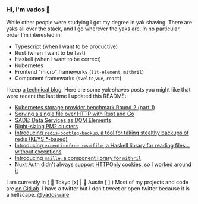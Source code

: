 ### Hi, I'm vados 👋

While other people were studying I got my degree in yak shaving. There are yaks all over the stack, and I go wherever the yaks are. In no particular order I'm interested in:

- Typescript (when I want to be productive)
- Rust (when I want to be fast)
- Haskell (when I want to be correct)
- Kubernetes
- Frontend "micro" frameworks (`lit-element`, `mithril`)
- Component frameworks (`svelte`,`vue`, `react`)

I keep [a technical blog](https://vadosware.io). Here are some ~~yak shaves~~ posts you might like that were recent the last time I updated this README:

- [Kubernetes storage provider benchmark Round 2 (part 1)](https://vadosware.io/post/k8s-storage-provider-benchmarks-round-2-part-1/)
- [Serving a single file over HTTP with Rust and Go](https://vadosware.io/post/serving-a-single-file-over-http-with-rust-and-go/)
- [SADE: Data Services as DOM Elements](https://vadosware.io/post/sade-pattern-services-as-dom-elements/)
- [Right-sizing PM2 clusters](https://vadosware.io/post/right-sizing-pm2-clusters/)
- [Introducing `redis-bootleg-backup`, a tool for taking stealthy backups of redis (KEYS *-based)](https://vadosware.io/post/announcing-redis-bootleg-backup/)
- [Introducing `exceptionfree-readfile`, a Haskell library for reading files... without exceptions](https://vadosware.io/post/haskell-exceptionfree-readfile-released/)
- [Introducing `maille`, a component library for `mithril`](https://vadosware.io/post/announcing-maille-0-1-1/)
- [Nuxt Auth didn't always support HTTPOnly cookies, so I worked around it](https://vadosware.io/post/cookie-authentication-without-nuxt-auth/)

I am currently in ( 🗼 Tokyo [x] | 🤠 Austin [ ] )
Most of my projects and code are [on GitLab](https://gitlab.com/mrman).
I have a twitter but I don't tweet or open twitter because it is a hellscape. [@vadosware](https://twitter.com/vadosware)
